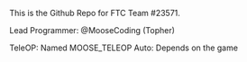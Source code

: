 This is the Github Repo for FTC Team #23571.

Lead Programmer: @MooseCoding (Topher)

TeleOP: Named MOOSE_TELEOP
Auto: Depends on the game

